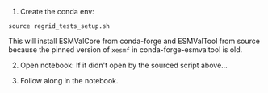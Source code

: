 1. Create the conda env:

```source regrid_tests_setup.sh```

This will install ESMValCore from conda-forge and ESMValTool from
source because the pinned version of `xesmf` in conda-forge-esmvaltool
is old.

2. Open notebook:
If it didn't open by the sourced script above...

3. Follow along in the notebook.
